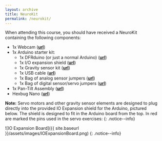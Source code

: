 ```yaml
---
layout: archive
title: NeuroKit
permalink: /neurokit/
---
```


When attending this course, you should have received a NeuroKit containing the following components:

  * 1x Webcam ([**url**](https://www.amazon.co.uk/gp/product/B07KMXR1BR/ref=ppx_yo_dt_b_asin_title_o00_s00?ie=UTF8&psc=1))
  * 1x Arduino starter kit:
    * 1x DFRduino (or just a normal Arduino) ([**url**](https://www.dfrobot.com/product-838.html))
    * 1x I/O expansion shield ([**url**](https://www.dfrobot.com/product-1009.html))
    * 1x Gravity sensor kit ([**url**](https://www.dfrobot.com/product-725.html))
    * 1x USB cable ([**url**](https://www.dfrobot.com/product-134.html))
    * 1x Bag of analog sensor jumpers ([**url**](https://www.dfrobot.com/product-128.html))
    * 1x Bag of digital sensor/servo jumpers ([**url**](https://www.dfrobot.com/product-124.html))
  * 1x Pan-Tilt Assembly ([**url**](https://www.dfrobot.com/product-146.html))
  * Hexbug Nano ([**url**](https://www.hexbug.com/hexbug-nano-5-pack-4-nano-plus-bonus-flash-nano.html))

**Note:** Servo motors and other gravity sensor elements are designed to plug directly into the provided IO Expansion shield for the Arduino, pictured below. The shield is designed to fit in the Arduino board from the top. In red are marked the pins used in the servo exercises:
{: .notice--info}

![IO Expansion Board]({{ site.baseurl }}/assets/images/IOExpansionBoard.png)
{: .notice--info}

